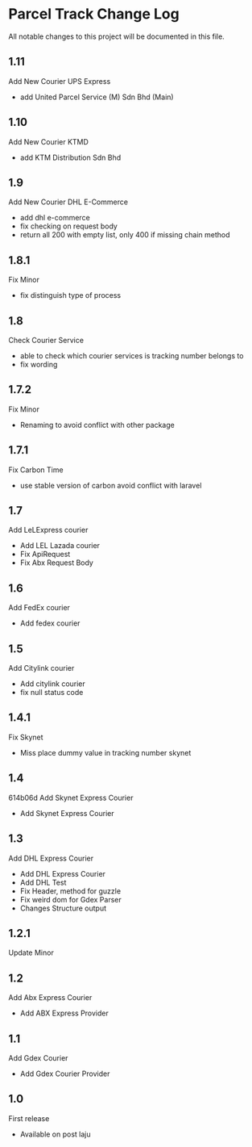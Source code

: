 # Parcel Track Change Log

All notable changes to this project will be documented in this file.

## 1.11
Add New Courier UPS Express
- add United Parcel Service (M) Sdn Bhd (Main)

## 1.10
Add New Courier KTMD
- add KTM Distribution Sdn Bhd

## 1.9
Add New Courier DHL E-Commerce
- add dhl e-commerce
- fix checking on request body
- return all 200 with empty list, only 400 if missing chain method

## 1.8.1
Fix Minor
- fix distinguish type of process

## 1.8
Check Courier Service
- able to check which courier services is tracking number belongs to
- fix wording

## 1.7.2
Fix Minor
- Renaming to avoid conflict with other package

## 1.7.1
Fix Carbon Time
- use stable version of carbon avoid conflict with laravel

## 1.7
Add LeLExpress courier

- Add LEL Lazada courier
- Fix ApiRequest
- Fix Abx Request Body

## 1.6
Add FedEx courier

- Add fedex courier

## 1.5
Add Citylink courier

- Add citylink courier
- fix null status code
 
## 1.4.1
Fix Skynet
- Miss place dummy value in tracking number skynet
 
 
## 1.4
 614b06d
Add Skynet Express Courier
- Add Skynet Express Courier


## 1.3
Add DHL Express Courier

- Add DHL Express Courier
- Add DHL Test
- Fix Header, method for guzzle
- Fix weird dom for Gdex Parser
- Changes Structure output
 
## 1.2.1
Update Minor


## 1.2
Add Abx Express Courier
- Add ABX Express Provider

## 1.1
Add Gdex Courier
- Add Gdex Courier Provider

## 1.0
First release
- Available on post laju
